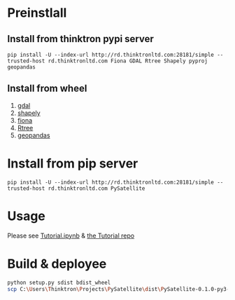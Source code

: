 # Preinstlall
## Install from thinktron pypi server
```
pip install -U --index-url http://rd.thinktronltd.com:28181/simple --trusted-host rd.thinktronltd.com Fiona GDAL Rtree Shapely pyproj geopandas
```

## Install from wheel
1. [gdal](https://www.lfd.uci.edu/~gohlke/pythonlibs/#gdal)
1. [shapely](https://www.lfd.uci.edu/~gohlke/pythonlibs/#shapely)
1. [fiona](https://www.lfd.uci.edu/~gohlke/pythonlibs/#fiona)
1. [Rtree](https://www.lfd.uci.edu/~gohlke/pythonlibs/#rtree)
1. [geopandas](https://www.lfd.uci.edu/~gohlke/pythonlibs/#geopandas)

# Install from pip server
```
pip install -U --index-url http://rd.thinktronltd.com:28181/simple --trusted-host rd.thinktronltd.com PySatellite
```

# Usage
Please see [Tutorial.ipynb](http://rd.thinktronltd.com:21111/jeremywang/PySatellite/blob/master/Tutorial.ipynb) & [the Tutorial repo](http://rd.thinktronltd.com:21111/jeremywang/PySatelliteTutorial/)

# Build & deployee
```bash
python setup.py sdist bdist_wheel
scp C:\Users\Thinktron\Projects\PySatellite\dist\PySatellite-0.1.0-py3-none-any.whl  thinktron@rd.thinktronltd.com:/home/thinktron/pypi/PySatellite-0.1.0-py3-none-any.whl
```


